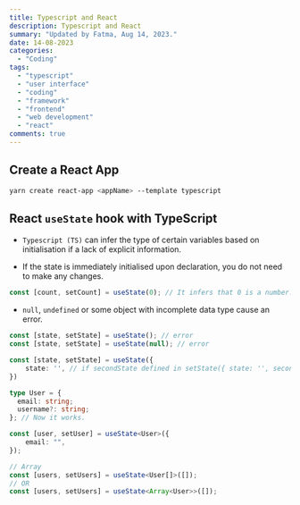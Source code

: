 ```yaml
---
title: Typescript and React
description: Typescript and React
summary: "Updated by Fatma, Aug 14, 2023."
date: 14-08-2023
categories:
  - "Coding"
tags:
  - "typescript"
  - "user interface"
  - "coding"
  - "framework"
  - "frontend"
  - "web development"
  - "react"
comments: true
---
```


## Create a React App

```bash
yarn create react-app <appName> --template typescript
```

## React `useState` hook with TypeScript

- `Typescript (TS)` can infer the type of certain variables based on initialisation if a lack of explicit information.

- If the state is immediately initialised upon declaration, you do not need to make any changes.

```typescript
const [count, setCount] = useState(0); // It infers that 0 is a number.
```

- `null`, `undefined` or some object with incomplete data type cause an error.

```typescript
const [state, setState] = useState(); // error
const [state, setState] = useState(null); // error

const [state, setState] = useState({
    state: '', // if secondState defined in setState({ state: '', secondState: ''});
})
```

```typescript
type User = {
  email: string;
  username?: string;
}; // Now it works.

const [user, setUser] = useState<User>({
    email: "",
});

// Array
const [users, setUsers] = useState<User[]>([]);
// OR
const [users, setUsers] = useState<Array<User>>([]); 
```

